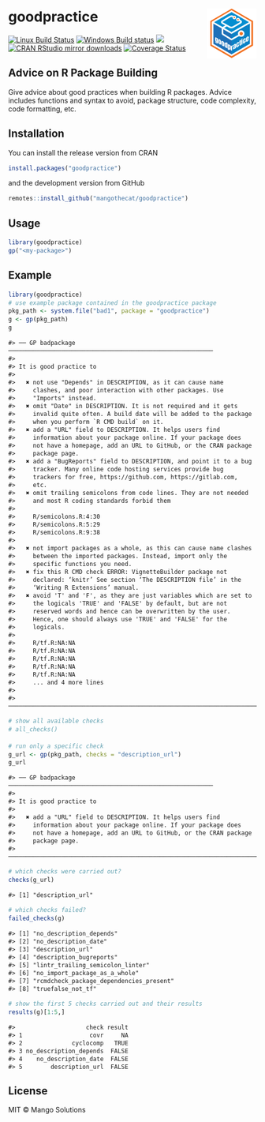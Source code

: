 
# goodpractice <img src="man/figures/logo.png" align="right" width="20%" height="20%" />

[![Linux Build
Status](https://travis-ci.org/MangoTheCat/goodpractice.svg?branch=master)](https://travis-ci.org/MangoTheCat/goodpractice)
[![Windows Build
status](https://ci.appveyor.com/api/projects/status/github/MangoTheCat/goodpractice?svg=true)](https://ci.appveyor.com/project/gaborcsardi/goodpractice)
[![](https://www.r-pkg.org/badges/version/goodpractice)](https://www.r-pkg.org/pkg/goodpractice)
[![CRAN RStudio mirror
downloads](https://cranlogs.r-pkg.org/badges/goodpractice)](https://www.r-pkg.org/pkg/goodpractice)
[![Coverage
Status](https://img.shields.io/codecov/c/github/MangoTheCat/goodpractice/master.svg)](https://codecov.io/github/MangoTheCat/goodpractice?branch=master)

## Advice on R Package Building

Give advice about good practices when building R packages. Advice
includes functions and syntax to avoid, package structure, code
complexity, code formatting, etc.

## Installation

You can install the release version from CRAN

``` r
install.packages("goodpractice")
```

and the development version from GitHub

``` r
remotes::install_github("mangothecat/goodpractice")
```

## Usage

``` r
library(goodpractice)
gp("<my-package>")
```

## Example

``` r
library(goodpractice)
# use example package contained in the goodpractice package
pkg_path <- system.file("bad1", package = "goodpractice")
g <- gp(pkg_path)
g
```

    #> ── GP badpackage ──────────────────────────────────────────────────────────
    #> 
    #> It is good practice to
    #> 
    #>   ✖ not use "Depends" in DESCRIPTION, as it can cause name
    #>     clashes, and poor interaction with other packages. Use
    #>     "Imports" instead.
    #>   ✖ omit "Date" in DESCRIPTION. It is not required and it gets
    #>     invalid quite often. A build date will be added to the package
    #>     when you perform `R CMD build` on it.
    #>   ✖ add a "URL" field to DESCRIPTION. It helps users find
    #>     information about your package online. If your package does
    #>     not have a homepage, add an URL to GitHub, or the CRAN package
    #>     package page.
    #>   ✖ add a "BugReports" field to DESCRIPTION, and point it to a bug
    #>     tracker. Many online code hosting services provide bug
    #>     trackers for free, https://github.com, https://gitlab.com,
    #>     etc.
    #>   ✖ omit trailing semicolons from code lines. They are not needed
    #>     and most R coding standards forbid them
    #> 
    #>     R/semicolons.R:4:30
    #>     R/semicolons.R:5:29
    #>     R/semicolons.R:9:38
    #> 
    #>   ✖ not import packages as a whole, as this can cause name clashes
    #>     between the imported packages. Instead, import only the
    #>     specific functions you need.
    #>   ✖ fix this R CMD check ERROR: VignetteBuilder package not
    #>     declared: ‘knitr’ See section ‘The DESCRIPTION file’ in the
    #>     ‘Writing R Extensions’ manual.
    #>   ✖ avoid 'T' and 'F', as they are just variables which are set to
    #>     the logicals 'TRUE' and 'FALSE' by default, but are not
    #>     reserved words and hence can be overwritten by the user.
    #>     Hence, one should always use 'TRUE' and 'FALSE' for the
    #>     logicals.
    #> 
    #>     R/tf.R:NA:NA
    #>     R/tf.R:NA:NA
    #>     R/tf.R:NA:NA
    #>     R/tf.R:NA:NA
    #>     R/tf.R:NA:NA
    #>     ... and 4 more lines
    #> 
    #> ───────────────────────────────────────────────────────────────────────────

``` r
# show all available checks
# all_checks()

# run only a specific check
g_url <- gp(pkg_path, checks = "description_url")
g_url
```

    #> ── GP badpackage ──────────────────────────────────────────────────────────
    #> 
    #> It is good practice to
    #> 
    #>   ✖ add a "URL" field to DESCRIPTION. It helps users find
    #>     information about your package online. If your package does
    #>     not have a homepage, add an URL to GitHub, or the CRAN package
    #>     package page.
    #> ───────────────────────────────────────────────────────────────────────────

``` r
# which checks were carried out?
checks(g_url)
```

    #> [1] "description_url"

``` r
# which checks failed?
failed_checks(g)
```

    #> [1] "no_description_depends"                
    #> [2] "no_description_date"                   
    #> [3] "description_url"                       
    #> [4] "description_bugreports"                
    #> [5] "lintr_trailing_semicolon_linter"       
    #> [6] "no_import_package_as_a_whole"          
    #> [7] "rcmdcheck_package_dependencies_present"
    #> [8] "truefalse_not_tf"

``` r
# show the first 5 checks carried out and their results
results(g)[1:5,]
```

    #>                    check result
    #> 1                   covr     NA
    #> 2              cyclocomp   TRUE
    #> 3 no_description_depends  FALSE
    #> 4    no_description_date  FALSE
    #> 5        description_url  FALSE

## License

MIT © Mango Solutions
